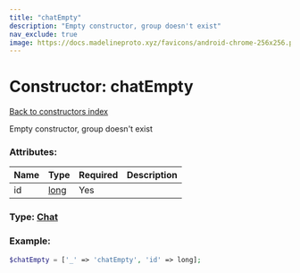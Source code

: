 ```yaml
---
title: "chatEmpty"
description: "Empty constructor, group doesn't exist"
nav_exclude: true
image: https://docs.madelineproto.xyz/favicons/android-chrome-256x256.png
---
```

# Constructor: chatEmpty  
[Back to constructors index](/API_docs/constructors/index.html)



Empty constructor, group doesn't exist

### Attributes:

| Name     |    Type       | Required | Description |
|----------|---------------|----------|-------------|
|id|[long](/API_docs/types/long.html) | Yes|



### Type: [Chat](/API_docs/types/Chat.html)


### Example:

```php
$chatEmpty = ['_' => 'chatEmpty', 'id' => long];
```  
